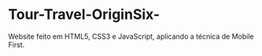# Tour-Travel-OriginSix-
Website feito em HTML5, CSS3 e JavaScript, aplicando a técnica de Mobile First.
